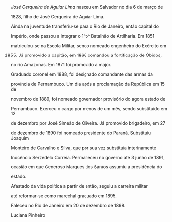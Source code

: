 

*José Cerqueira de Aguiar Lima* nasceu em Salvador no dia 6 de março de

1828, filho de José Cerqueira de Aguiar Lima.



Ainda na juventude transferiu-se para o Rio de Janeiro, então capital do

Império, onde passou a integrar o 1^o^ Batalhão de Artilharia. Em 1851

matriculou-se na Escola Militar, sendo nomeado engenheiro do Exército em

1855. Já promovido a capitão, em 1866 comandou a fortificação de Óbidos,

no rio Amazonas. Em 1871 foi promovido a major.



Graduado coronel em 1888, foi designado comandante das armas da

província de Pernambuco. Um dia após a proclamação da República em 15 de

novembro de 1889, foi nomeado governador provisório do agora estado de

Pernambuco. Exerceu o cargo por menos de um mês, sendo substituído em 12

de dezembro por José Simeão de Oliveira. Já promovido brigadeiro, em 27

de dezembro de 1890 foi nomeado presidente do Paraná. Substituiu Joaquim

Monteiro de Carvalho e Silva, que por sua vez substituía interinamente

Inocêncio Serzedelo Correia. Permaneceu no governo até 3 junho de 1891,

ocasião em que Generoso Marques dos Santos assumiu a presidência do

estado.



Afastado da vida política a partir de então, seguiu a carreira militar

até reformar-se como marechal graduado em 1895.



Faleceu no Rio de Janeiro em 20 de dezembro de 1898.



Luciana Pinheiro




